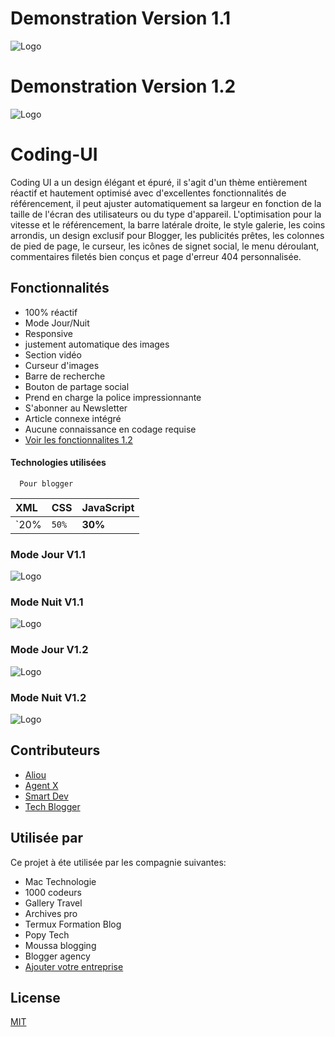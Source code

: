 # Demonstration Version 1.1
![Logo](https://telegra.ph/file/68047095b7d4afd5f9f7e.jpg)
# Demonstration Version 1.2
![Logo](https://telegra.ph/file/91c098c67f50a418bb3f9.jpg)
# Coding-UI
Coding UI a un design élégant et épuré, il s'agit d'un thème entièrement réactif et hautement optimisé avec d'excellentes fonctionnalités de référencement, il peut ajuster automatiquement sa largeur en fonction de la taille de l'écran des utilisateurs ou du type d'appareil. L'optimisation pour la vitesse et le référencement, la barre latérale droite, le style galerie, les coins arrondis, un design exclusif pour Blogger, les publicités prêtes, les colonnes de pied de page, le curseur, les icônes de signet social, le menu déroulant, commentaires filetés bien conçus et page d'erreur 404 personnalisée.
## Fonctionnalités
- 100% réactif
- Mode Jour/Nuit
- Responsive
- justement automatique des images
- Section vidéo
- Curseur d'images
- Barre de recherche
- Bouton de partage social
- Prend en charge la police impressionnante
- S'abonner au Newsletter
- Article connexe intégré
- Aucune connaissance en codage requise
- <a href="https://github.com/codingtuto/Coding-UI/pull/3">Voir les fonctionnalites 1.2</a>
#### Technologies utilisées

```http
  Pour blogger
```

| XML | CSS     | JavaScript               |
| :-------- | :------- | :------------------------- |
| `20% | `50%` | **30%**|

### Mode Jour V1.1
![Logo](https://telegra.ph/file/68047095b7d4afd5f9f7e.jpg)
### Mode Nuit V1.1
![Logo](https://telegra.ph/file/8af257d16dfb785e9d62c.jpg)
### Mode Jour V1.2
![Logo](https://telegra.ph/file/91c098c67f50a418bb3f9.jpg)
### Mode Nuit V1.2
![Logo](https://telegra.ph/file/28176a87e32b405313bdb.jpg)

## Contributeurs
- [Aliou](https://t.me/A_liou)
- [Agent X](https://www.github.com/codingtuto)
- [Smart Dev](https://www.github.com/)
- [Tech Blogger](https://www.github.com/)

## Utilisée par

Ce projet à éte utilisée par les compagnie suivantes:

- Mac Technologie
- 1000 codeurs
- Gallery Travel
- Archives pro
- Termux Formation Blog
- Popy Tech
- Moussa blogging
- Blogger agency
- [Ajouter votre entreprise](https://www.github.com/)

## License

[MIT](https://choosealicense.com/licenses/mit/)
